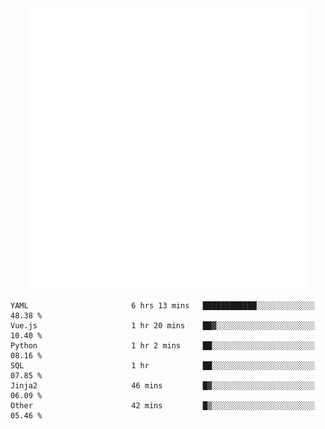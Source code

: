 <div align="center">
    <a href="https://konst.fish">
        <img src="https://raw.githubusercontent.com/konstfish/konstfish/master/fish.svg" alt="Logo" width="450"/>
    </a>
</div>

<!--START_SECTION:waka-->

```text
YAML                       6 hrs 13 mins   ████████████░░░░░░░░░░░░░   48.38 %
Vue.js                     1 hr 20 mins    ██▓░░░░░░░░░░░░░░░░░░░░░░   10.40 %
Python                     1 hr 2 mins     ██░░░░░░░░░░░░░░░░░░░░░░░   08.16 %
SQL                        1 hr            ██░░░░░░░░░░░░░░░░░░░░░░░   07.85 %
Jinja2                     46 mins         █▓░░░░░░░░░░░░░░░░░░░░░░░   06.09 %
Other                      42 mins         █▒░░░░░░░░░░░░░░░░░░░░░░░   05.46 %
```

<!--END_SECTION:waka-->
